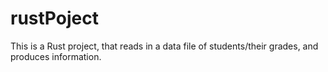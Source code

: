 # rustPoject
This is a Rust project, that reads in a data file of students/their grades, and produces information.
